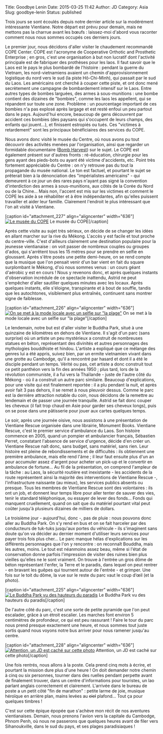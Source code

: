 Title: Goodbye Lenin
Date: 2015-03-25 11:42
Author: JD
Category: Asia
Slug: goodbye-lenin
Status: published

Trois jours se sont écoulés depuis notre dernier article sur la
modérément intéressante Vientiane. Notre départ est prévu pour demain,
mais ne mettons pas la charrue avant les bœufs : laissez-moi d'abord
vous raconter comment nous nous sommes occupés ces derniers jours.

<!-- PELICAN_END_SUMMARY -->

Le premier jour, nous décidons d'aller visiter le chaudement recommandé
COPE Center. COPE est l'acronyme de Cooperative Orthotic and Prosthetic
Enterprise ; en gros, c'est une organisation à but non lucratif dont
l'activité principale est de fabriquer des prothèses pour les laos. Il
faut savoir que le Laos est le pays le plus bombardé de l'histoire :
pendant la guerre du Vietnam, les nord-vietnamiens avaient un chemin
d'approvisionnement logistique du nord vers le sud (la piste
Hô-Chi-Minh), qui passait par le sud du Laos. Les américains ont cherché
à couper cette piste, et ont donc mené secrètement une campagne de
bombardement intensif sur le Laos. Entre autres types de bombes
larguées, des armes à sous-munitions : une bombe contient des dizaines
de "bombies", comme les laos les appellent, qui se répandent sur toute
une zone. Problème : un pourcentage important de ces bombies n'a pas
explosé après largage et est resté enfoui un peu partout dans le pays.
Aujourd'hui encore, beaucoup de gens découvrent par accident ces bombies
(des paysans qui s'occupent de leurs champs, des enfants qui jouent...),
et finissent estropiés ou tués. Ces "victimes à retardement" sont les
principaux bénéficiaires des services du COPE.

Nous avons donc visité le musée du Centre, où nous avons pu tout
découvrir des activités menées par l'organisation, ainsi que regarder un
formidable documentaire ([Bomb
Harvest](http://en.wikipedia.org/wiki/Bomb_Harvest "Bomb Harvest")) sur
le sujet. Le COPE est également présent sur d'autres fronts :
ré-éducation, chirurgie pour les gens ayant des pieds-bots ou ayant été
victime d'accidents, etc. Point très fortement appréciable du Centre :
on n'y retrouve pas du tout la propagande du musée national. Le ton est
factuel, et pourtant le sujet se prêterait bien à la dénonciation des
"impérialistes américains" - qui demeurent à ce jour un des rares pays
n'ayant pas signé la convention d'interdiction des armes à
sous-munitions, aux côtés de la Corée du Nord ou de la Chine... Mais
non, l'accent est mis sur les victimes et comment le COPE les aide à se
réhabiliter et à être indépendantes, afin qu'elles puissent travailler
et aider leur famille. Clairement l'endroit le plus intéressant que l'on
ait visité à Vientiane.

[caption id="attachment\_227" align="aligncenter" width="636"][![Le
musée du
COPE](https://astridetjdenasie.files.wordpress.com/2015/03/pizap-com14272786675081.jpg?w=636)](https://astridetjdenasie.files.wordpress.com/2015/03/pizap-com14272786675081.jpg)
Le musée du COPE[/caption]

Après cette visite au sujet très sérieux, on décide de se changer les
idées en allant marcher sur la rive du Mékong. L'accès y est facile et
tout proche du centre-ville. C'est d'ailleurs clairement une destination
populaire pour la jeunesse vientianaise : on voit passer de nombreux
couples ou groupes d'ados, qui s'arrêtent tous les 15 mètres pour se
prendre en selfie en gloussant. Après s'être posés une petite
demi-heure, on se rend compte que la musique que l'on pensait venir d'un
bar vient en fait du square surplombant le Mékong, d'où nous sommes
venus : un cours géant d'aérobic y est en cours ! Nous y revenons donc,
et après quelques instants d'observation incrédule de ce spectacle
inattendu, Astrid ne peut s'empêcher d'aller sautiller quelques minutes
avec les locaux. Après quelques instants, elle s'éloigne, transpirante
et à bout de souffle, tandis que les autochtones, visiblement plus
entraînés, continuent sans montrer signe de faiblesse.

[caption id="attachment\_226" align="aligncenter" width="636"][![On se
met à la mode locale avec un selfie sur "la
plage"](https://astridetjdenasie.files.wordpress.com/2015/03/sam_4248.jpg?w=636)](https://astridetjdenasie.files.wordpress.com/2015/03/sam_4248.jpg)
On se met à la mode locale avec un selfie sur "la plage"[/caption]

Le lendemain, notre but est d'aller visiter le Buddha Park, situé à une
quinzaine de kilomètres en dehors de Vientiane. Il s'agit d'un parc
(sans surprise) où un artiste un peu mystérieux a construit de
nombreuses statues en béton, représentant des divinités et autres
personnages des mythologies bouddhiste et hindou. L'artiste a expliqué
que ce mélange des genres lui a été appris, suivez bien, par un ermite
vietnamien vivant dans une grotte au Cambodge, qu'il a rencontré par
hasard et dont il a été le disciple pendant un temps. Vérité ou pas, cet
artiste a donc construit tout ce petit panthéon vers la fin des années
1950 ; plus tard, lors de la révolution communiste, il a fui vers la
Thaïlande - juste de l'autre côté du Mékong - où il a construit un autre
parc similaire. Beaucoup d'explications, pour une visite qui est
finalement reportée : il a plu pendant la nuit, et après avoir fait 3
pas dehors, il se remet à nous pleuvoir dessus. Comme le parc est la
dernière attraction notable du coin, nous décidons de la remettre au
lendemain et de passer une journée tranquille. Astrid se fait donc
couper les cheveux (il fait trop chaud en Asie pour garder ses cheveux
longs), puis on se pose dans une pâtisserie pour jouer aux cartes
quelques temps.

Le soir, après une journée oisive, nous assistons à une présentation de
Vientiane Rescue organisée dans une librairie, Monument Books. Vientiane
Rescue, c'est le premier service d'ambulance du Laos. Son histoire
commence en 2005, quand un pompier et ambulancier français, Sébastien
Perret, constatant l'absence de service d'urgence, décide d'en créer un.
Vientiane Rescue naît donc, sans budget, sans matériel, sans rien. Leur
histoire est pleine de rebondissements et de difficultés : ils
obtiennent une première ambulance, mais elle rend l'âme ; il leur faut
ensuite plus d'un an pour accumuler assez d'argent pour acheter un
pick-up et le convertir en ambulance de fortune... Au fil de la
présentation, on comprend l'ampleur de la tâche : au Laos, la sécurité
routière est inexistante - les accidents de la route représentent ainsi
la majorité des interventions de Vientiane Rescue -, l'infrastructure
naissante (au mieux), les services publics absents ou presque. Tous les
membres de Vientiane Rescue sont des volontaires : ils ont un job, et
donnent leur temps libre pour aller tenter de sauver des vies, tenir le
standard téléphonique, ou essayer de lever des fonds... Fonds qui
manquent cruellement, quand on sait que du matériel pourtant vital peut
coûter jusqu'à plusieurs dizaines de milliers de dollars.

Le troisième jour - aujourd'hui, donc -, pas de pluie : nous pouvons
donc aller au Buddha Park. On s'y rend en bus et on se fait harceler par
des conducteurs de tuk-tuks jusqu'aux portes du véhicule - ils
s'imaginent sans doute qu'on va décider au dernier moment d'utiliser
leurs services pour payer trois fois plus cher... Le parc manque hélas
d'explications sur les différents personnages que l'on y rencontre : on
reconnaît Bouddha, mais les autres, moins. Le tout est néanmoins assez
beau, même si l'état de conservation donne parfois l'impression de
visiter des ruines bien plus vieilles qu'elles ne le sont vraiment. On
trouve à l'entrée un gros dôme de béton représentant l'enfer, la Terre
et le paradis, dans lequel on peut rentrer - en bravant les guêpes qui
tournent autour de l'entrée - et grimper. Une fois sur le toit du dôme,
la vue sur le reste du parc vaut le coup d’œil (et la photo).

[caption id="attachment\_225" align="aligncenter" width="636"][![Le
Buddha Park vu des hauteurs du
paradis](https://astridetjdenasie.files.wordpress.com/2015/03/sam_4263.jpg?w=636)](https://astridetjdenasie.files.wordpress.com/2015/03/sam_4263.jpg)
Le Buddha Park vu des hauteurs du paradis[/caption]

De l'autre côté du parc, c'est une sorte de petite pyramide que l'on
peut escalader, grâce à un étroit escalier. Les marches font environ 5
centimètres de profondeur, ce qui est peu rassurant ! Faire le tour du
parc nous prend presque exactement une heure, et nous sommes tout juste
sortis quand nous voyons notre bus arriver pour nous ramener jusqu'au
centre.

[caption id="attachment\_228" align="aligncenter"
width="636"][![Attention, un JD est caché sur cette
photo](https://astridetjdenasie.files.wordpress.com/2015/03/pizap-com14272793773361.jpg?w=636)](https://astridetjdenasie.files.wordpress.com/2015/03/pizap-com14272793773361.jpg)
Attention, un JD est caché sur cette photo[/caption]

Une fois rentrés, nous allons à la poste. Cela prend cinq mots à écrire,
et pourtant la mission dure plus d'une heure ! On doit demander notre
chemin à cinq ou six personnes, tourner dans des ruelles pendant
perpette avant de finalement trouver, dans un centre d'informations pour
touristes, un lao parlant anglais correctement et clairement. L'arrivée
dans le bureau de poste a un petit côté "fin de marathon" : petite larme
de joie, musique héroïque en arrière plan, mains levées au ~~ciel~~
plafond... Tout ça pour quelques timbres !

C'est sur cette épique épopée que s'achève mon récit de nos aventures
vientianaises. Demain, nous prenons l'avion vers la capitale du
Cambodge, Phnom Penh, où nous ne passerons que quelques heures avant de
filer vers Sihanoukville, dans le sud du pays, et ses plages
paradisiaques !

